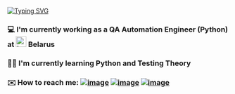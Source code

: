 <!-- ### Hi there 👋 -->

<!--
**KirillKovalkin/KirillKovalkin** is a ✨ _special_ ✨ repository because its `README.md` (this file) appears on your GitHub profile.

Here are some ideas to get you started:

- 🔭 I’m currently working on ...
- 🌱 I’m currently learning ...
- 👯 I’m looking to collaborate on ...
- 🤔 I’m looking for help with ...
- 💬 Ask me about ...
- 📫 How to reach me: ...
- 😄 Pronouns: ...
- ⚡ Fun fact: ...
-->


[![Typing SVG](https://readme-typing-svg.demolab.com?font=Fira+Code&size=25&pause=1000&random=false&width=800&lines=Hello%2C+my+name+is+Kirill+and+welcome+to+my+Github)](https://git.io/typing-svg)

### 💻 I'm currently working as a QA Automation Engineer (Python) at <a title="A1 Group, CC BY-SA 4.0 &lt;https://creativecommons.org/licenses/by-sa/4.0&gt;, via Wikimedia Commons" href="https://commons.wikimedia.org/wiki/File:Logo_of_A1.svg"><img width="24" alt="Logo of A1" src="https://upload.wikimedia.org/wikipedia/commons/thumb/b/b2/Logo_of_A1.svg/32px-Logo_of_A1.svg.png"></a> Belarus

### 👨‍🎓 I'm currently learning Python and Testing Theory

### ✉️ How to reach me: [![image](https://github.com/KirillKovalkin/KirillKovalkin/assets/108697657/abf62a7a-8d3a-45b4-848f-99709ff8adfe)](https://t.me/alohaguys) [![image](https://github.com/KirillKovalkin/KirillKovalkin/assets/108697657/9516ad3a-2abf-4779-93a0-d40ca71974bf)](https://www.linkedin.com/in/kirill-kovalkin-07329982/) [![image](https://github.com/KirillKovalkin/KirillKovalkin/assets/108697657/38d264c2-16b1-4377-a986-8b80a21e6d11)](mailto:kiryll.kovalkin@gmail.com)
